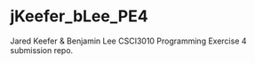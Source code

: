 # jKeefer_bLee_PE4
Jared Keefer &amp; Benjamin Lee CSCI3010 Programming Exercise 4 submission repo.
